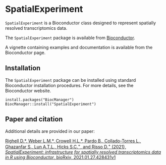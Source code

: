 # SpatialExperiment

`SpatialExperiment` is a Bioconductor class designed to represent spatially resolved transcriptomics data.

The `SpatialExperiment` package is available from [Bioconductor](https://bioconductor.org/packages/SpatialExperiment).

A vignette containing examples and documentation is available from the Bioconductor page.


## Installation

The `SpatialExperiment` package can be installed using standard Bioconductor installation procedures. For more details, see the Bioconductor website.

```
install.packages("BiocManager")
BiocManager::install("SpatialExperiment")
```


## Paper and citation

Additional details are provided in our paper:

[Righell D.\*, Weber L.M.\*, Crowell H.L.\*, Pardo B., Collado-Torres L., Ghazanfar S., Lun A.T.L., Hicks S.C.<sup>+</sup>, and Risso D.<sup>+</sup> (2021), *SpatialExperiment: infrastructure for spatially resolved transcriptomics data in R using Bioconductor*, bioRxiv, 2021.01.27.428431v1](https://www.biorxiv.org/content/10.1101/2021.01.27.428431v1)

